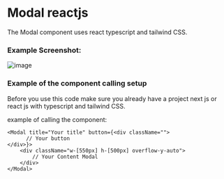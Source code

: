 # Modal reactjs
The Modal component uses react typescript and tailwind CSS.

### Example Screenshot:
![image](https://github.com/gentabelardi/modal-reactjs/assets/78941367/a1f12461-6fcd-481e-9866-9673b0330fda)


### Example of the component calling setup
Before you use this code make sure you already have a project next js or react js with typescript and tailwind CSS.

example of calling the component:
```
<Modal title="Your title" button={<div className="">
      // Your button
</div>}>
    <div className="w-[550px] h-[500px] overflow-y-auto">      
        // Your Content Modal
    </div>
</Modal>
```

